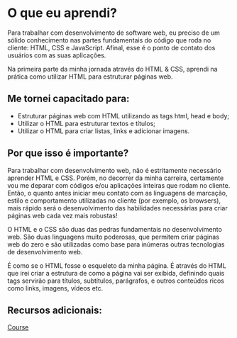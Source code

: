# O que eu aprendi?

Para trabalhar com desenvolvimento de software web, eu preciso de um sólido conhecimento nas partes fundamentais do código que roda no cliente: HTML, CSS e JavaScript. Afinal, esse é o ponto de contato dos usuários com as suas aplicações.

Na primeira parte da minha jornada através do HTML & CSS, aprendi na prática como utilizar HTML para estruturar páginas web.

## Me tornei capacitado para:

- Estruturar páginas web com HTML utilizando as tags html, head e body;
- Utilizar o HTML para estruturar textos e títulos;
- Utilizar o HTML para criar listas, links e adicionar imagens.

## Por que isso é importante?

Para trabalhar com desenvolvimento web, não é estritamente necessário aprender HTML e CSS. Porém, no decorrer da minha carreira, certamente vou me deparar com códigos e/ou aplicações inteiras que rodam no cliente. Então, o quanto antes iniciar meu contato com as linguagens de marcação, estilo e comportamento utilizadas no cliente (por exemplo, os browsers), mais rápido será o desenvolvimento das habilidades necessárias para criar páginas web cada vez mais robustas!

O HTML e o CSS são duas das pedras fundamentais no desenvolvimento web. São duas linguagens muito poderosas, que permitem criar páginas web do zero e são utilizadas como base para inúmeras outras tecnologias de desenvolvimento web.

É como se o HTML fosse o esqueleto da minha página. É através do HTML que irei criar a estrutura de como a página vai ser exibida, definindo quais tags servirão para títulos, subtítulos, parágrafos, e outros conteúdos ricos como links, imagens, vídeos etc.

## Recursos adicionais:

[Course](https://app.betrybe.com/course/fundamentals/introducao-a-html-e-css/html-css-estruturas-de-pagina/43afcfb3-f3c5-4dc0-b60f-fab893d76cd3/recursos-adicionais-opcional/5d939031-621d-4a73-b85e-cb4e381b12e3?use_case=side_bar)
